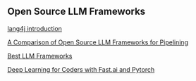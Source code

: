 ## Open Source LLM Frameworks
[lang4j introduction](https://docs.langchain4j.dev/intro)

[A Comparison of Open Source LLM Frameworks for Pipelining](https://winder.ai/comparison-open-source-llm-frameworks-pipelining/)

[Best LLM Frameworks](https://skillcrush.com/blog/best-llm-frameworks/)

[Deep Learning for Coders with Fast.ai and Pytorch](https://dl.ebooksworld.ir/books/Deep.Learning.for.Coders.with.fastai.and.PyTorch.Howard.Gugger.OReilly.9781492045526.EBooksWorld.ir.pdf)


